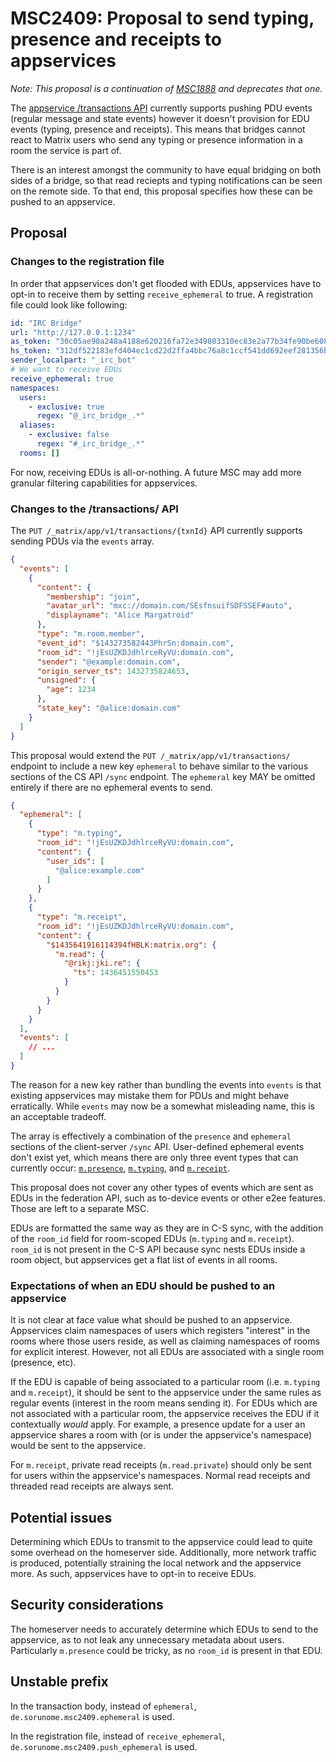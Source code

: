 # MSC2409: Proposal to send typing, presence and receipts to appservices

*Note: This proposal is a continuation of [MSC1888](https://github.com/matrix-org/matrix-doc/pull/1888)
and deprecates that one.*

The [appservice /transactions API](https://spec.matrix.org/v1.11/application-service-api/#put_matrixappv1transactionstxnid)
currently supports pushing PDU events (regular message and state events)
however it doesn't provision for EDU events (typing, presence and receipts). This means that bridges cannot
react to Matrix users who send any typing or presence information in a room the service is part of.

There is an interest amongst the community to have equal bridging on both sides of a bridge, so that
read reciepts and typing notifications can be seen on the remote side. To that end, this proposal
specifies how these can be pushed to an appservice.

## Proposal

### Changes to the registration file

In order that appservices don't get flooded with EDUs, appservices have to opt-in to receive them by
setting `receive_ephemeral` to true. A registration file could look like following:

```yaml
id: "IRC Bridge"
url: "http://127.0.0.1:1234"
as_token: "30c05ae90a248a4188e620216fa72e349803310ec83e2a77b34fe90be6081f46"
hs_token: "312df522183efd404ec1cd22d2ffa4bbc76a8c1ccf541dd692eef281356bb74e"
sender_localpart: "_irc_bot"
# We want to receive EDUs
receive_ephemeral: true
namespaces:
  users:
    - exclusive: true
      regex: "@_irc_bridge_.*"
  aliases:
    - exclusive: false
      regex: "#_irc_bridge_.*"
  rooms: []
```

For now, receiving EDUs is all-or-nothing. A future MSC may add more granular
filtering capabilities for appservices.

### Changes to the /transactions/ API

The `PUT /_matrix/app/v1/transactions/{txnId}` API currently supports sending PDUs
via the `events` array.

```json
{
  "events": [
    {
      "content": {
        "membership": "join",
        "avatar_url": "mxc://domain.com/SEsfnsuifSDFSSEF#auto",
        "displayname": "Alice Margatroid"
      },
      "type": "m.room.member",
      "event_id": "$143273582443PhrSn:domain.com",
      "room_id": "!jEsUZKDJdhlrceRyVU:domain.com",
      "sender": "@example:domain.com",
      "origin_server_ts": 1432735824653,
      "unsigned": {
        "age": 1234
      },
      "state_key": "@alice:domain.com"
    }
  ]
}
```

This proposal would extend the `PUT /_matrix/app/v1/transactions/` endpoint to include a new key
`ephemeral` to behave similar to the various sections of the CS API `/sync` endpoint. The `ephemeral` key
MAY be omitted entirely if there are no ephemeral events to send.

```json
{
  "ephemeral": [
    {
      "type": "m.typing",
      "room_id": "!jEsUZKDJdhlrceRyVU:domain.com",
      "content": {
        "user_ids": [
          "@alice:example.com"
        ]
      }
    },
    {
      "type": "m.receipt",
      "room_id": "!jEsUZKDJdhlrceRyVU:domain.com",
      "content": {
        "$1435641916114394fHBLK:matrix.org": {
          "m.read": {
            "@rikj:jki.re": {
              "ts": 1436451550453
            }
          }
        }
      }
    }
  ],
  "events": [
    // ...
  ]
}
```

The reason for a new key rather than bundling the events into `events` is that
existing appservices may mistake them for PDUs and might behave erratically.
While `events` may now be a somewhat misleading name, this is an acceptable tradeoff.

The array is effectively a combination of the `presence` and `ephemeral` sections of the
client-server `/sync` API. User-defined ephemeral events don't exist yet, which means there are
only three event types that can currently occur:
[`m.presence`](https://spec.matrix.org/v1.11/client-server-api/#mpresence),
[`m.typing`](https://spec.matrix.org/v1.11/client-server-api/#mtyping),
and [`m.receipt`](https://spec.matrix.org/v1.11/client-server-api/#mreceipt).

This proposal does not cover any other types of events which are sent as EDUs in the federation API,
such as to-device events or other e2ee features. Those are left to a separate MSC.

EDUs are formatted the same way as they are in C-S sync, with the addition of the `room_id` field
for room-scoped EDUs (`m.typing` and `m.receipt`). `room_id` is not present in the C-S API because
sync nests EDUs inside a room object, but appservices get a flat list of events in all rooms.

### Expectations of when an EDU should be pushed to an appservice

It is not clear at face value what should be pushed to an appservice. Appservices claim
namespaces of users which registers "interest" in the rooms where those users reside, as
well as claiming namespaces of rooms for explicit interest. However, not all EDUs are
associated with a single room (presence, etc).

If the EDU is capable of being associated to a particular room (i.e. `m.typing` and `m.receipt`),
it should be sent to the appservice under the same rules as regular events (interest in the room
means sending it). For EDUs which are not associated with a particular room, the appservice
receives the EDU if it contextually *would* apply. For example, a presence update for a user an
appservice shares a room with (or is under the appservice's namespace) would be sent to the
appservice.

For `m.receipt`, private read receipts (`m.read.private`) should only be sent for users within the
appservice's namespaces. Normal read receipts and threaded read receipts are always sent.

## Potential issues

Determining which EDUs to transmit to the appservice could lead to quite some overhead on the
homeserver side. Additionally, more network traffic is produced, potentially straining the local
network and the appservice more. As such, appservices have to opt-in to receive EDUs.

## Security considerations

The homeserver needs to accurately determine which EDUs to send to the appservice, as to not leak
any unnecessary metadata about users. Particularly `m.presence` could be tricky, as no `room_id` is present in
that EDU.

## Unstable prefix

In the transaction body, instead of `ephemeral`, `de.sorunome.msc2409.ephemeral` is used.

In the registration file, instead of `receive_ephemeral`, `de.sorunome.msc2409.push_ephemeral` is used.
